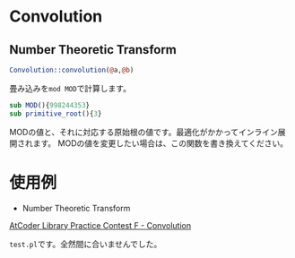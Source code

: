 # Convolution

## Number Theoretic Transform

```perl
Convolution::convolution(@a,@b)
```

畳み込みを`mod MOD`で計算します。

```perl
sub MOD(){998244353}
sub primitive_root(){3}
```

MODの値と、それに対応する原始根の値です。最適化がかかってインライン展開されます。
MODの値を変更したい場合は、この関数を書き換えてください。

# 使用例

* Number Theoretic Transform

[AtCoder Library Practice Contest F - Convolution](https://atcoder.jp/contests/practice2/submissions/16631265)

`test.pl`です。全然間に合いませんでした。

